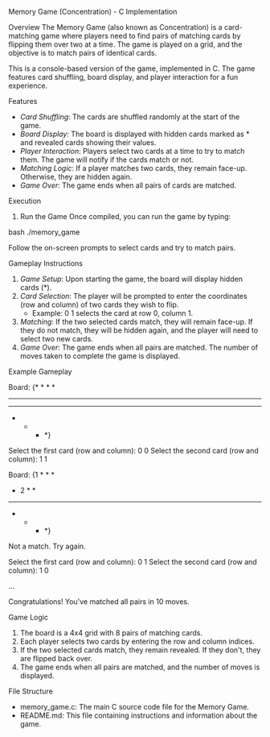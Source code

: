  Memory Game (Concentration) - C Implementation

 Overview
The Memory Game (also known as Concentration) is a card-matching game where players need to find pairs of matching cards by flipping them over two at a time. The game is played on a grid, and the objective is to match pairs of identical cards.

This is a console-based version of the game, implemented in C. The game features card shuffling, board display, and player interaction for a fun experience.

 Features
- *Card Shuffling*: The cards are shuffled randomly at the start of the game.
- *Board Display*: The board is displayed with hidden cards marked as * and revealed cards showing their values.
- *Player Interaction*: Players select two cards at a time to try to match them. The game will notify if the cards match or not.
- *Matching Logic*: If a player matches two cards, they remain face-up. Otherwise, they are hidden again.
- *Game Over*: The game ends when all pairs of cards are matched.


 Execution

 1. Run the Game
Once compiled, you can run the game by typing:

bash
./memory_game


Follow the on-screen prompts to select cards and try to match pairs.

Gameplay Instructions
1. *Game Setup*: Upon starting the game, the board will display hidden cards (*). 
2. *Card Selection*: The player will be prompted to enter the coordinates (row and column) of two cards they wish to flip.
   - Example: 0 1 selects the card at row 0, column 1.
3. *Matching*: If the two selected cards match, they will remain face-up. If they do not match, they will be hidden again, and the player will need to select two new cards.
4. *Game Over*: The game ends when all pairs are matched. The number of moves taken to complete the game is displayed.

 Example Gameplay


Board:
{* * * *
* * * *
* * * *
* * * *}

Select the first card (row and column): 0 0
Select the second card (row and column): 1 1

Board:
{1 * * *
 * 2 * *
 * * * *
 * * * *}

Not a match. Try again.

Select the first card (row and column): 0 1
Select the second card (row and column): 1 0

...

Congratulations! You've matched all pairs in 10 moves.


 Game Logic

1. The board is a 4x4 grid with 8 pairs of matching cards.
2. Each player selects two cards by entering the row and column indices.
3. If the two selected cards match, they remain revealed. If they don't, they are flipped back over.
4. The game ends when all pairs are matched, and the number of moves is displayed.

 File Structure

- memory_game.c: The main C source code file for the Memory Game.
- README.md: This file containing instructions and information about the game.

